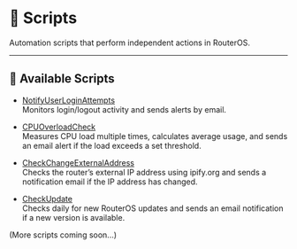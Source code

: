 # 🔧 Scripts

Automation scripts that perform independent actions in RouterOS.

---

## 📜 Available Scripts

- [NotifyUserLoginAttempts](./NotifyUserLoginAttempts/)  
  Monitors login/logout activity and sends alerts by email.

- [CPUOverloadCheck](./CPUOverloadCheck/)  
  Measures CPU load multiple times, calculates average usage, and sends an email alert if the load exceeds a set threshold.

- [CheckChangeExternalAddress](./CheckChangeExternalAddress/)  
  Checks the router’s external IP address using ipify.org and sends a notification email if the IP address has changed.

- [CheckUpdate](./CheckUpdate/)  
  Checks daily for new RouterOS updates and sends an email notification if a new version is available.

(More scripts coming soon...)
